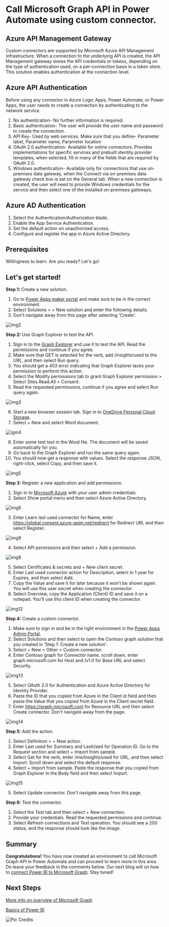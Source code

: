 # Call Microsoft Graph API in Power Automate using custom connector.

## Azure API Management Gateway
Custom connectors are supported by Microsoft Azure API Management infrastructure. When a connection to the underlying API is created, the API Management gateway stores the API credentials or tokens, depending on the type of authentication used, on a per-connection basis in a token store. This solution enables authentication at the connection level. 

## Azure API Authentication
Before using any connector in Azure Logic Apps, Power Automate, or Power Apps, the user needs to create a connection by authenticating to the network service. 
1. No authentication- No further information is required. 
2. Basic authentication- The user will provide the user name and password to create the connection. 
3. API Key- Used by web services. Make sure that you define- Parameter label, Parameter name, Parameter location
4. OAuth 2.0 authentication- Available for online connectors. Provides implementations for specific services and prebuilt identity provider templates, when selected, fill in many of the fields that are required by OAuth 2.0.
5. Windows authentication- Available only for connections that use on-premises data gateway, when the Connect via on-premises data gateway check box is set on the General tab. When a new connection is created, the user will need to provide Windows credentials for the service and then select one of the installed on-premises gateways.

## Azure AD Authentication
1. Select the Authentication/Authorization blade.
2. Enable the App Service Authentication.
3. Set the default action on unauthorized access.
4. Configure and register the app in Azure Active Directory.

## Prerequisites
Willingness to learn. Are you ready? Let's go!

## Let's get started!

**Step 1:** Create a new solution.
1. Go to [Power Apps maker portal](https://make.powerapps.com/) and make sure to be in the correct environment.
2. Select Solutions > + New solution and enter the following details. 
3. Don't navigate away from this page after selecting 'Create'.

![img2](https://user-images.githubusercontent.com/58803999/172056163-171285f5-e10a-4a32-bc91-77672dc5b370.png)

**Step 2:** Use Graph Explorer to test the API.
1. Sign in to the [Graph Explorer](https://developer.microsoft.com/en-us/graph/graph-explorer) and use it to test the API. Read the permissions and continue if you agree.
2. Make sure that GET is selected for the verb, add /insights/used to the URL, and then select Run query.
3. You should get a 403 error indicating that Graph Explorer lacks your permission to perform this action.
4. Select the Modify permissions tab to grant Graph Explorer permission > Select Sites.Read.All > Consent.
5. Read the requested permissions, continue if you agree and select Run query again. 

![img3](https://user-images.githubusercontent.com/58803999/172056304-734b0bd3-64ff-4910-9f24-e46dc6184ebc.png)

6. Start a new browser session tab. Sign in to [OneDrive Personal Cloud Storage](https://www.microsoft.com/en-us/microsoft-365/onedrive/online-cloud-storage).
7. Select + New and select Word document. 

![igm4](https://user-images.githubusercontent.com/58803999/172056308-ea37b87a-24cd-497e-9594-365e6500e991.png)

8. Enter some test text in the Word file. The document will be saved automatically for you.
9. Go back to the Graph Explorer and run the same query again.
10. You should now get a response with values. Select the response JSON, right-click, select Copy, and then save it.

![img5](https://user-images.githubusercontent.com/58803999/172056314-3d3046c6-96de-407c-ac40-0c4b9a6c0347.png)

**Step 3:** Register a new application and add permissions.
1. Sign in to [Microsoft Azure](portal.azure.com) with your user admin credentials.
2. Select Show portal menu and then select Azure Active Directory.

![img6](https://user-images.githubusercontent.com/58803999/172056722-6d4ee677-4c2e-4c5f-a289-0cdf0a4d2646.png)

3. Enter Learn last used connector for Name, enter https://global.consent.azure-apim.net/redirect for Redirect URI, and then select Register.

![img9](https://user-images.githubusercontent.com/58803999/172056948-79452de0-eb96-4726-ae25-8c21f8936302.png)

4. Select API permissions and then select + Add a permission.

![img8](https://user-images.githubusercontent.com/58803999/172056923-5f15f43f-1151-4869-bcec-f17c5fa7cba6.png)

5. Select Certificates & secrets and + New client secret.
6. Enter Last used connector action for Description, select In 1 year for Expires, and then select Add.
7. Copy the Value and save it for later because it won't be shown again. You will use this user secret when creating the connector.
8. Select Overview, copy the Application (Client) ID and save it on a notepad. You'll use this client ID when creating the connector.

![img12](https://user-images.githubusercontent.com/58803999/172057048-83c4cacd-65fa-47db-823d-ac299f9f7a2d.png)

**Step 4:** Create a custom connector.
1. Make sure to sign in and be in the right environment in the [Power Apps Admin Portal](https://make.powerapps.com/home/).
2. Select Solutions and then select to open the Contoso graph solution that you created in 'Step 1: Create a new solution'.
3. Select + New > Other > Custom connector.
4. Enter Contoso graph for Connector name, scroll down, enter graph.microsoft.com for Host and /v1.0 for Base URL and select Security.

![img13](https://user-images.githubusercontent.com/58803999/172057226-d41ce5b9-8a91-4b04-8fd0-822e5d706610.png)

5. Select OAuth 2.0 for Authentication and Azure Active Directory for Identity Provider.
6. Paste the ID that you copied from Azure in the Client id field and then paste the Value that you copied from Azure in the Client secret field.
7. Enter https://graph.microsoft.com for Resource URL and then select Create connector. Don't navigate away from the page.

![img14](https://user-images.githubusercontent.com/58803999/172057335-1ddd2a8f-cd97-4eb8-bfed-497876258dc1.png)

**Step 5:** Add the action.
1. Select Definition > + New action.
2. Enter Last used for Summary and LastUsed for Operation ID. Go to the Request section and select + Import from sample.
3. Select Get for the verb, enter /me/insights/used for URL, and then select Import. Scroll down and select the default response.
4. Select + Import from sample. Paste the response that you copied from Graph Explorer in the Body field and then select Import.

![img15](https://user-images.githubusercontent.com/58803999/172057424-df1ae93c-917b-4f06-81ba-a749d3dfd447.png)

5. Select Update connector. Don't navigate away from this page.

**Step 6:** Test the connector.
1. Select the Test tab and then select + New connection.
2. Provide your credentials. Read the requested permissions and continue. 
3. Select Refresh connections and Test operation. You should see a 200 status, and the response should look like the image.

## Summary
**Congratulations!** You have now created an environment to call Microsoft Graph API in Power Automate and can proceed to learn more in this area. Do leave your feedback in the comments below. Our next blog will on how to [connect Power BI to Microsoft Graph](https://github.com/viviana2419/Dev.To-blog-series-/blob/main/blog5.md). Stay tuned!

## Next Steps
[More info on overview of Microsoft Graph](https://docs.microsoft.com/en-us/graph/overview)

[Basics of Power BI](https://docs.microsoft.com/en-us/power-platform/admin/use-power-bi)

![Pic Credits](https://cdn.pixabay.com/photo/2014/07/15/19/55/thank-you-394180_1280.png)
